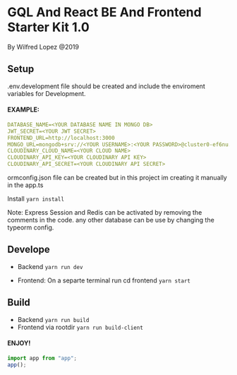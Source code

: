 # GQL And React BE And Frontend Starter Kit 1.0

By Wilfred Lopez @2019

## Setup

.env.development file should be created and include the enviroment variables for Development.

#### EXAMPLE:

```yaml
DATABASE_NAME=<YOUR DATABASE NAME IN MONGO DB>
JWT_SECRET=<YOUR JWT SECRET>
FRONTEND_URL=http://localhost:3000
MONGO_URL=mongodb+srv://<YOUR USERNAME>:<YOUR PASSWORD>@cluster0-ef6nu.mongodb.net
CLOUDINARY_CLOUD_NAME=<YOUR CLOUD NAME>
CLOUDINARY_API_KEY=<YOUR CLOUDINARY API KEY>
CLOUDINARY_API_SECRET=<YOUR CLOUDINARY API SECRET>
```

ormconfig.json file can be created but in this project im creating it manually in the app.ts

Install `yarn install`

Note:
Express Session and Redis can be activated by removing the comments in the code. any other database can be use by changing the typeorm config.

## Develope

- Backend `yarn run dev`

- Frontend: On a separte terminal run cd frontend `yarn start`

## Build

- Backend `yarn run build`
- Frontend via rootdir `yarn run build-client`

#### ENJOY!

```javascript
import app from "app";
app();
```
